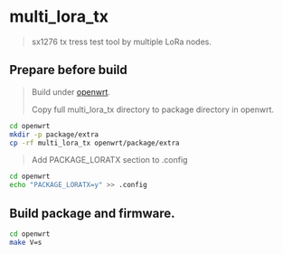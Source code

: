 # multi_lora_tx

> sx1276 tx tress test tool by multiple LoRa nodes.

## Prepare before build

> Build under [openwrt](https://github.com/openwrt/openwrt).
>
> Copy full multi_lora_tx directory to package directory in openwrt.
```bash
cd openwrt
mkdir -p package/extra
cp -rf multi_lora_tx openwrt/package/extra
```
> Add PACKAGE_LORATX section to .config
```bash
cd openwrt
echo "PACKAGE_LORATX=y" >> .config
```
## Build package and firmware.
```bash
cd openwrt
make V=s
```
